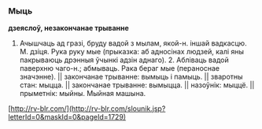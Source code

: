 ### Мыць
**дзеяслоў, незакончанае трыванне**

1. Ачышчаць ад гразі, бруду вадой з мылам, якой-н. іншай вадкасцю. М. дзіця. Рука руку мые (прыказка: аб адносінах людзей, калі яны пакрываюць дрэнныя ўчынкі адзін аднаго). 2. Абліваць вадой паверхню чаго-н.; абмываць. Рака бераг мые (пераноснае значэнне). || закончанае трыванне: вымыць і памыць. || зваротны стан: мыцца. || закончанае трыванне: вымыцца. || назоўнік: мыццё. || прыметнік: мыйны. Мыйная машына.

<a rel="author">[http://rv-blr.com/](http://rv-blr.com/slounik.jsp?letterId=0&maskId=0&pageId=1729)</a>
